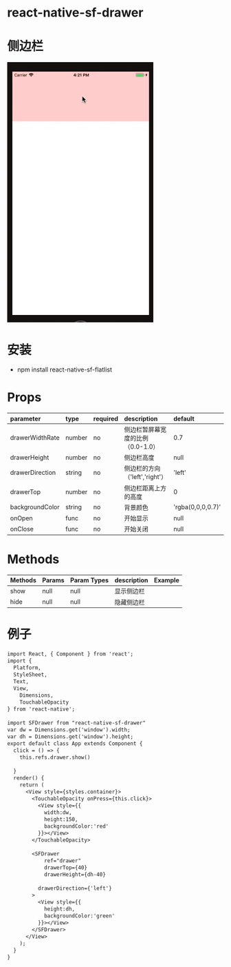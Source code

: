 # react-native-sf-drawer


# 侧边栏


![show](./show.gif)


# 安装
* npm install react-native-sf-flatlist


# Props
|  parameter  |  type  |  required  |   description  |  default  |
|:-----|:-----|:-----|:-----|:-----|
|drawerWidthRate|number|no|侧边栏暂屏幕宽度的比例（0.0-1.0）|0.7|
|drawerHeight|number|no|侧边栏高度|null|
|drawerDirection|string|no|侧边栏的方向（'left','right'）|'left'|
|drawerTop|number|no|侧边栏距离上方的高度|0|
|backgroundColor|string|no|背景颜色|'rgba(0,0,0,0.7)'|
|onOpen|func|no|开始显示|null|
|onClose|func|no|开始关闭|null|


# Methods
|  Methods  |  Params  |  Param Types  |   description  |  Example  |
|:-----|:-----|:-----|:-----|:-----|
|show|null|null|显示侧边栏||
|hide|null|null|隐藏侧边栏||


# 例子
```
import React, { Component } from 'react';
import {
  Platform,
  StyleSheet,
  Text,
  View,
    Dimensions,
    TouchableOpacity
} from 'react-native';

import SFDrawer from "react-native-sf-drawer"
var dw = Dimensions.get('window').width;
var dh = Dimensions.get('window').height;
export default class App extends Component {
  click = () => {
    this.refs.drawer.show()

  }
  render() {
    return (
      <View style={styles.container}>
        <TouchableOpacity onPress={this.click}>
          <View style={{
            width:dw,
            height:150,
            backgroundColor:'red'
          }}></View>
        </TouchableOpacity>

        <SFDrawer
            ref="drawer"
            drawerTop={40}
            drawerHeight={dh-40}

          drawerDirection={'left'}
        >
          <View style={{
            height:dh,
            backgroundColor:'green'
          }}></View>
        </SFDrawer>
      </View>
    );
  }
}



```
